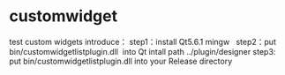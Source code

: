 # customwidget
test custom widgets introduce：
step1：install Qt5.6.1 mingw  
step2：put  bin/customwidgetlistplugin.dll  into  Qt intall path ../plugin/designer
step3: put  bin/customwidgetlistplugin.dll  into  your Release directory
